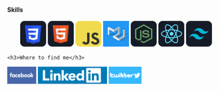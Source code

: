 <h4>Skills</h4>


<p align="center">
      <img src="./images/css.png" />
      <img src="./images/HTML.png" />
      <img src="./images/JavaScript.png" />
      <img src="./images/Material-UI.png" />
      <img src="./images/node.png" />
      <img src="./images/react.png" />
      <img src="./images/tailwind.png" />
</p>

    <h3>Where to find me</h3>


<a href=""><img src="./images/banner/facebook(2).png" alt=""></a>
<a href=""><img src="./images/banner/linkedin-logo(2).png" alt=""></a>
<a href=""><img src="./images/banner/twitter-logo(1).png" alt=""></a>
</div>
